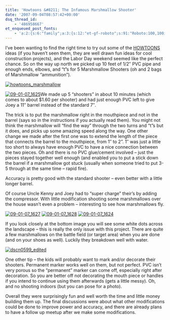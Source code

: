 ```yaml
---
title: 'Howtoons &#8211; The Infamous Marshmallow Shooter'
date: '2007-09-04T08:57:42+00:00'
dsq_thread_id:
    - '486958667'
et_enqueued_post_fonts:
    - 'a:2:{s:6:"family";a:3:{s:12:"et-gf-roboto";s:91:"Roboto:100,100italic,300,300italic,regular,italic,500,500italic,700,700italic,900,900italic";s:22:"et-gf-roboto-condensed";s:59:"Roboto+Condensed:300,300italic,regular,italic,700,700italic";s:17:"et-gf-roboto-slab";s:51:"Roboto+Slab:100,200,300,regular,500,600,700,800,900";}s:6:"subset";a:7:{i:0;s:9:"latin-ext";i:1;s:5:"greek";i:2;s:9:"greek-ext";i:3;s:10:"vietnamese";i:4;s:8:"cyrillic";i:5;s:5:"latin";i:6;s:12:"cyrillic-ext";}}'
---
```


I’ve been wanting to find the right time to try out some of the [HOWTOONS](http://www.howtoons.com/) ideas (if you haven’t seen them, they are well drawn fun ideas for cool construction projects), and the Labor Day weekend seemed like the perfect chance. So on the way up north we picked up 10 feet of 1/2″ PVC pipe and enough ends, elbows, and “t”s for 5 Marshmallow Shooters (oh and 2 bags of Marshmallow “ammunition”).

[![howtoons_marshmallow](http://www.bruceabernethy.com/wp-content/uploads/WindowsLiveWriter/HowtoonsTheInfamousMarshmallowShooter_6A96/howtoons_marshmallow_1.jpg)](http://www.howtoons.com/toon/the-infamous-marshmallow-shooter/)

[![09-01-07_1625](http://www.bruceabernethy.com/wp-content/uploads/WindowsLiveWriter/HowtoonsTheInfamousMarshmallowShooter_6A96/09-01-07_1625_thumb.jpg)](http://www.bruceabernethy.com/wp-content/uploads/WindowsLiveWriter/HowtoonsTheInfamousMarshmallowShooter_6A96/09-01-07_1625.jpg)We made up 5 “shooters” in about 10 minutes (which comes to about $1.60 per shooter) and had just enough PVC left to give Joey a 11″ barrel instead of the standard 7″.

The trick is to put the marshmallow right in the mouthpiece and not in the barrel (says so in the instructions if you actually read them). You might not think the marshmallow will “find the way” through the two turns and “t”s but it does, and picks up some amazing speed along the way. One other change we made after the first one was to extend the length of the piece that connects the barrel to the mouthpiece, from 1″ to 2”. 1″ was just a little too short to always have enough PVC to have a nice connection between the two pieces. Oh and there is no PVC glue/cement involved – just the pieces stayed together well enough (and enabled you to put a stick down the barrel if a marshmallow got stuck (usually when someone tried to put 3-5 through at the same time – rapid fire).

Accuracy is pretty good with the standard shooter – even better with a little longer barrel.

Of course Uncle Kenny and Joey had to “super charge” their’s by adding the compressor. With little modification shooting some marshmallows over the house wasn’t even a problem – interesting to see how marshmallows fly.

 [![09-01-07_1627](http://www.bruceabernethy.com/wp-content/uploads/WindowsLiveWriter/HowtoonsTheInfamousMarshmallowShooter_6A96/09-01-07_1627_thumb.jpg)](http://www.bruceabernethy.com/wp-content/uploads/WindowsLiveWriter/HowtoonsTheInfamousMarshmallowShooter_6A96/09-01-07_1627.jpg) [![09-01-07_1628](http://www.bruceabernethy.com/wp-content/uploads/WindowsLiveWriter/HowtoonsTheInfamousMarshmallowShooter_6A96/09-01-07_1628_thumb.jpg)](http://www.bruceabernethy.com/wp-content/uploads/WindowsLiveWriter/HowtoonsTheInfamousMarshmallowShooter_6A96/09-01-07_1628.jpg) [![09-01-07_1624](http://www.bruceabernethy.com/wp-content/uploads/WindowsLiveWriter/HowtoonsTheInfamousMarshmallowShooter_6A96/09-01-07_1624_thumb.jpg)](http://www.bruceabernethy.com/wp-content/uploads/WindowsLiveWriter/HowtoonsTheInfamousMarshmallowShooter_6A96/09-01-07_1624.jpg)

If you look closely at the bottom image you will see some white dots across the landscape – this is really the only issue with this project. There are quite a few marshmallows on the battle field (or target area) when you are done (and on your shoes as well). Luckily they breakdown well with water.

[![dscn0599_edited](http://www.bruceabernethy.com/wp-content/uploads/WindowsLiveWriter/HowtoonsTheInfamousMarshmallowShooter_6A96/dscn0599_edited_thumb.jpg)](http://www.bruceabernethy.com/wp-content/uploads/WindowsLiveWriter/HowtoonsTheInfamousMarshmallowShooter_6A96/dscn0599_edited.jpg)

One other tip – the kids will probably want to mark and/or decorate their shooters. Permanent marker works well on them, but not perfect. PVC isn’t very porous so the “permanent” marker can come off, especially right after decoration. So you are better off not decorating the mouth piece or handles if you intend to continue using them afterwards (gets a little messy). Oh, and no shooting indoors (but you can pose for a photo).

Overall they were surprisingly fun and well worth the time and little money building them up. The final discussions were about what other modifications could be done to improve power and accuracy, and there are already plans to have a follow up meetup after we make some modifications.